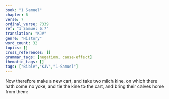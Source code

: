 ```yaml
---
book: "1 Samuel"
chapter: 6
verse: 7
ordinal_verse: 7339
ref: "1 Samuel 6:7"
translation: "KJV"
genre: "History"
word_count: 32
topics: []
cross_references: []
grammar_tags: [negation, cause-effect]
thematic_tags: []
tags: ["Bible","KJV","1-Samuel"]
---
```

Now therefore make a new cart, and take two milch kine, on which there hath come no yoke, and tie the kine to the cart, and bring their calves home from them:
